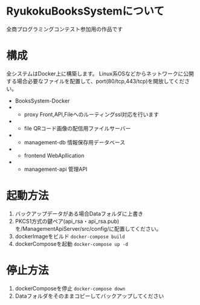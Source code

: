 # RyukokuBooksSystemについて
全商プログラミングコンテスト参加用の作品です

# 構成
全システムはDocker上に構築します。
Linux系OSなどからネットワークに公開する場合必要なファイルを配置して、port(80/tcp,443/tcp)を開放してください。
- BooksSystem-Docker
- - proxy
Front,API,Fileへのルーティングssl対応を行います
- - file
QRコード画像の配信用ファイルサーバー
- - management-db
情報保存用データベース
- - frontend
WebApllication
- - management-api
管理API

# 起動方法
1. バックアップデータがある場合Dataフォルダに上書き
2. PKCS1方式の鍵ペア(api_rsa・api_rsa.pub)を/ManagementApiServer/src/config/に配置してください。
3. dockerImageをビルド
```docker-compose build```
4. dockerComposeを起動
```docker-compose up -d```

# 停止方法
1. dockerComposeを停止
```docker-compose down```
2. Dataフォルダをそのままコピーしてバックアップしてください
